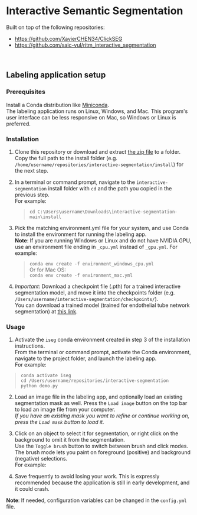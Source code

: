 # Interactive Semantic Segmentation

Built on top of the following repositories:  
- https://github.com/XavierCHEN34/ClickSEG
- https://github.com/saic-vul/ritm_interactive_segmentation

<br>

## Labeling application setup
### Prerequisites
Install a Conda distribution like [Miniconda](https://docs.conda.io/en/latest/miniconda.html).  
The labeling application runs on Linux, Windows, and Mac. This program's user interface can be less responsive on Mac, so Windows or Linux is preferred.

### Installation
1. Clone this repository or download and extract [the zip file](https://github.com/fogg-lab/interactive-segmentation/archive/refs/heads/main.zip) to a folder.  
Copy the full path to the install folder (e.g. `/home/username/repositories/interactive-segmentation/install`) for the next step.

2. In a terminal or command prompt, navigate to the `interactive-segmentation` install folder with `cd` and the path you copied in the previous step.  
For example:  
    > `cd C:\Users\username\Downloads\interactive-segmentation-main\install`  

3. Pick the matching environment.yml file for your system, and use Conda to install the environment for running the labeling app.  
**Note**: If you are running Windows or Linux and do not have NVIDIA GPU, use an environment file ending in `_cpu.yml` instead of `_gpu.yml`.
For example:
    > `conda env create -f environment_windows_cpu.yml`  
Or for Mac OS:  
    > `conda env create -f environment_mac.yml`

4. *Important*: Download a checkpoint file (.pth) for a trained interactive segmentation model, and move it into the checkpoints folder (e.g. `/Users/username/interactive-segmentation/checkpoints/`).  
You can download a trained model (trained for endothelial tube network segmentation) at [this link](https://drive.google.com/file/d/1JJZalxTMQFL9grnEBmHNQ37IezOhjDYZ/view?usp=share_link).  

### Usage  
1. Activate the `iseg` conda environment created in step 3 of the installation instructions.  
From the terminal or command prompt, activate the Conda environment, navigate to the project folder, and launch the labeling app.  
For example:  
> `conda activate iseg`  
> `cd /Users/username/repositories/interactive-segmentation`  
> `python demo.py`

2. Load an image file in the labeling app, and optionally load an existing segmentation mask as well.
   Press the `Load image` button on the top bar to load an image file from your computer.  
   *If you have an existing mask you want to refine or continue working on, press the `Load mask` button to load it.*

3. Click on an object to select it for segmentation, or right click on the background to omit it from the segmentation.  
   Use the `Toggle brush` button to switch between brush and click modes. The brush mode lets you paint on foreground (positive) and background (negative) selections.  
   For example:  
   

4. Save frequently to avoid losing your work. This is expressly recommended because the application is still in early development, and it could crash.  

**Note**: If needed, configuration variables can be changed in the `config.yml` file.
